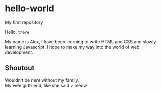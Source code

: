 # hello-world 
My first repository

Hello, `there`

My name is Alex, I have been learning to write HTML and CSS and slowly learning Javascript. I hope to make my way into the world of web development.

## Shoutout
Wouldn't be _here_ without my family. <br>
My ~~wife~~ girlfriend, like she said > meow
